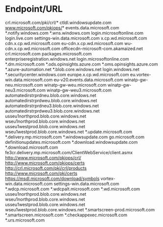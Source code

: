 # Endpoint/URL

crl.microsoft.com/pki/crl/*
ctldl.windowsupdate.com
www.microsoft.com/pkiops/*
events.data.microsoft.com
*.notify.windows.com
*.wns.windows.com
login.microsoftonline.com
login.live.com
settings-win.data.microsoft.com
x.cp.wd.microsoft.com
cdn.x.cp.wd.microsoft.com
eu-cdn.x.cp.wd.microsoft.com
wu-cdn.x.cp.wd.microsoft.com
officecdn-microsoft-com.akamaized.net
crl.microsoft.com
packages.microsoft.com
enterpriseregistration.windows.net 
login.microsoftonline.com
*.dm.microsoft.com 
*.ods.opinsights.azure.com
*.oms.opinsights.azure.com
*.azure-automation.net
*.blob.core.windows.net
login.windows.net  
*.securitycenter.windows.com 
europe.x.cp.wd.microsoft.com
eu.vortex-win.data.microsoft.com
eu-v20.events.data.microsoft.com
winatp-gw-neu.microsoft.com
winatp-gw-weu.microsoft.com
winatp-gw-neu3.microsoft.com
winatp-gw-weu3.microsoft.com
automatedirstrprdneu.blob.core.windows.net
automatedirstrprdweu.blob.core.windows.net
automatedirstrprdneu3.blob.core.windows.net
automatedirstrprdweu3.blob.core.windows.net
usseu1northprod.blob.core.windows.net
wseu1northprod.blob.core.windows.net
usseu1westprod.blob.core.windows.net
wseu1westprod.blob.core.windows.net
*.update.microsoft.com
*.delivery.mp.microsoft.com
*.windowsupdate.com
go.microsoft.com 
definitionupdates.microsoft.com 
*.download.windowsupdate.com
*.download.microsoft.com
fe3cr.delivery.mp.microsoft.com/ClientWebService/client.asmx
http://www.microsoft.com/pkiops/crl/
http://www.microsoft.com/pkiops/certs
http://crl.microsoft.com/pki/crl/products
http://www.microsoft.com/pki/certs
https://msdl.microsoft.com/download/symbols
vortex-win.data.microsoft.com
settings-win.data.microsoft.com
*.wdcp.microsoft.com
*.wdcpalt.microsoft.com
*.wd.microsoft.com
usseu1northprod.blob.core.windows.net
wseu1northprod.blob.core.windows.net
usseu1westprod.blob.core.windows.net
wseu1westprod.blob.core.windows.net
*.smartscreen-prod.microsoft.com
*.smartscreen.microsoft.com
*.checkappexec.microsoft.com
*.urs.microsoft.com
